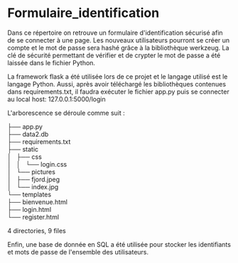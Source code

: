 # Formulaire_identification

Dans ce répertoire on retrouve un formulaire d'identification sécurisé afin de se connecter à une page.
Les nouveaux utilisateurs pourront se créer un compte et le mot de passe sera hashé grâce à la bibliothèque werkzeug. La clé de sécurité 
permettant de vérifier et de crypter le mot de passe a été laissée dans le fichier Python. 

La framework flask a été utilisée lors de ce projet et le langage utilisé est le langage Python.
Aussi, après avoir téléchargé les bibliothèques contenues dans requirements.txt, il faudra exécuter le fichier app.py puis 
se connecter au local host: 127.0.0.1:5000/login

L'arborescence se déroule comme suit :

├── app.py  
├── data2.db  
├── requirements.txt  
├── static  
│   ├── css  
│   │   └── login.css  
│   └── pictures  
│       ├── fjord.jpeg  
│       └── index.jpg  
└── templates  
    ├── bienvenue.html  
    ├── login.html  
    └── register.html  

4 directories, 9 files


Enfin, une base de donnée en SQL a été utilisée pour stocker les identifiants et mots de passe de l'ensemble des utilisateurs.
